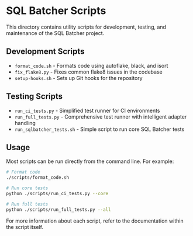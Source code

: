# SQL Batcher Scripts

This directory contains utility scripts for development, testing, and maintenance of the SQL Batcher project.

## Development Scripts

- `format_code.sh` - Formats code using autoflake, black, and isort
- `fix_flake8.py` - Fixes common flake8 issues in the codebase
- `setup-hooks.sh` - Sets up Git hooks for the repository

## Testing Scripts

- `run_ci_tests.py` - Simplified test runner for CI environments
- `run_full_tests.py` - Comprehensive test runner with intelligent adapter handling
- `run_sqlbatcher_tests.sh` - Simple script to run core SQL Batcher tests

## Usage

Most scripts can be run directly from the command line. For example:

```bash
# Format code
./scripts/format_code.sh

# Run core tests
python ./scripts/run_ci_tests.py --core

# Run full tests
python ./scripts/run_full_tests.py --all
```

For more information about each script, refer to the documentation within the script itself.

